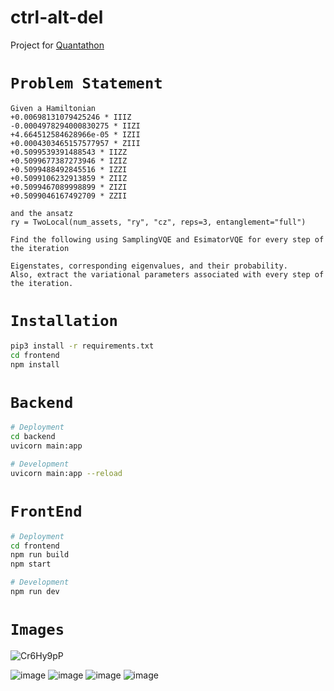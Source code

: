 # ctrl-alt-del
Project for [Quantathon](https://quantathon.devfolio.co/prizes)

# `Problem Statement`

```
Given a Hamiltonian
+0.00698131079425246 * IIIZ
-0.0004978294000830275 * IIZI
+4.664512584628966e-05 * IZII
+0.0004303465157577957 * ZIII
+0.5099539391488543 * IIZZ
+0.5099677387273946 * IZIZ
+0.5099488492845516 * IZZI
+0.5099106232913859 * ZIIZ
+0.5099467089998899 * ZIZI
+0.5099046167492709 * ZZII

and the ansatz
ry = TwoLocal(num_assets, "ry", "cz", reps=3, entanglement="full")

Find the following using SamplingVQE and EsimatorVQE for every step of the iteration

Eigenstates, corresponding eigenvalues, and their probability.
Also, extract the variational parameters associated with every step of the iteration.
```

# `Installation`

```sh
pip3 install -r requirements.txt
cd frontend
npm install
```

# `Backend`

```sh
# Deployment
cd backend
uvicorn main:app

# Development
uvicorn main:app --reload
```

# `FrontEnd`

```sh
# Deployment
cd frontend
npm run build
npm start

# Development
npm run dev
```
# `Images`
![Cr6Hy9pP](https://github.com/vaishnav-mk/hamiltonian-grapher/assets/84540554/3a8181d2-83d5-42a9-96e6-e57fe270be62)

![image](https://github.com/vaishnav-mk/hamiltonian-grapher/assets/84540554/2fc65bea-96cb-4ba3-a07a-3433f8fe44b1)
![image](https://github.com/vaishnav-mk/hamiltonian-grapher/assets/84540554/cc3fa284-58ac-4657-85dd-ab4737125f8c)
![image](https://github.com/vaishnav-mk/hamiltonian-grapher/assets/84540554/64c5ff21-d704-4ee9-a0d3-7d61ede3259d)
![image](https://github.com/vaishnav-mk/hamiltonian-grapher/assets/84540554/a31e09d6-b76c-4822-ac4f-1ade8fb34b4d)
